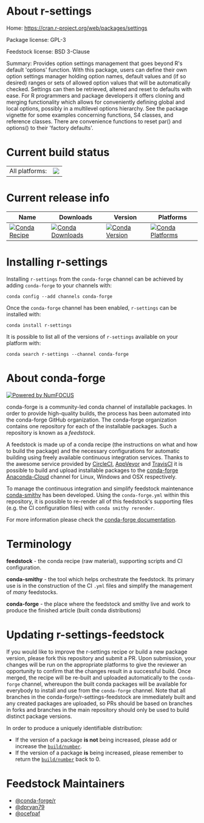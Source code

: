 About r-settings
================

Home: https://cran.r-project.org/web/packages/settings

Package license: GPL-3

Feedstock license: BSD 3-Clause

Summary: Provides option settings management that goes beyond R's default 'options' function. With this package, users can define their own option settings manager holding option names, default values and  (if so desired) ranges or sets of allowed option values that will be  automatically checked. Settings can then be retrieved, altered and reset  to defaults with ease. For R programmers and package developers it offers  cloning and merging functionality which allows for conveniently defining  global and local options, possibly in a multilevel options hierarchy. See  the package vignette for some examples concerning functions, S4 classes,  and reference classes. There are convenience functions to reset par()  and options() to their 'factory defaults'.



Current build status
====================


<table><tr><td>All platforms:</td>
    <td>
      <a href="https://dev.azure.com/conda-forge/feedstock-builds/_build/latest?definitionId=1603&branchName=master">
        <img src="https://dev.azure.com/conda-forge/feedstock-builds/_apis/build/status/r-settings-feedstock?branchName=master">
      </a>
    </td>
  </tr>
</table>

Current release info
====================

| Name | Downloads | Version | Platforms |
| --- | --- | --- | --- |
| [![Conda Recipe](https://img.shields.io/badge/recipe-r--settings-green.svg)](https://anaconda.org/conda-forge/r-settings) | [![Conda Downloads](https://img.shields.io/conda/dn/conda-forge/r-settings.svg)](https://anaconda.org/conda-forge/r-settings) | [![Conda Version](https://img.shields.io/conda/vn/conda-forge/r-settings.svg)](https://anaconda.org/conda-forge/r-settings) | [![Conda Platforms](https://img.shields.io/conda/pn/conda-forge/r-settings.svg)](https://anaconda.org/conda-forge/r-settings) |

Installing r-settings
=====================

Installing `r-settings` from the `conda-forge` channel can be achieved by adding `conda-forge` to your channels with:

```
conda config --add channels conda-forge
```

Once the `conda-forge` channel has been enabled, `r-settings` can be installed with:

```
conda install r-settings
```

It is possible to list all of the versions of `r-settings` available on your platform with:

```
conda search r-settings --channel conda-forge
```


About conda-forge
=================

[![Powered by NumFOCUS](https://img.shields.io/badge/powered%20by-NumFOCUS-orange.svg?style=flat&colorA=E1523D&colorB=007D8A)](http://numfocus.org)

conda-forge is a community-led conda channel of installable packages.
In order to provide high-quality builds, the process has been automated into the
conda-forge GitHub organization. The conda-forge organization contains one repository
for each of the installable packages. Such a repository is known as a *feedstock*.

A feedstock is made up of a conda recipe (the instructions on what and how to build
the package) and the necessary configurations for automatic building using freely
available continuous integration services. Thanks to the awesome service provided by
[CircleCI](https://circleci.com/), [AppVeyor](https://www.appveyor.com/)
and [TravisCI](https://travis-ci.org/) it is possible to build and upload installable
packages to the [conda-forge](https://anaconda.org/conda-forge)
[Anaconda-Cloud](https://anaconda.org/) channel for Linux, Windows and OSX respectively.

To manage the continuous integration and simplify feedstock maintenance
[conda-smithy](https://github.com/conda-forge/conda-smithy) has been developed.
Using the ``conda-forge.yml`` within this repository, it is possible to re-render all of
this feedstock's supporting files (e.g. the CI configuration files) with ``conda smithy rerender``.

For more information please check the [conda-forge documentation](https://conda-forge.org/docs/).

Terminology
===========

**feedstock** - the conda recipe (raw material), supporting scripts and CI configuration.

**conda-smithy** - the tool which helps orchestrate the feedstock.
                   Its primary use is in the construction of the CI ``.yml`` files
                   and simplify the management of *many* feedstocks.

**conda-forge** - the place where the feedstock and smithy live and work to
                  produce the finished article (built conda distributions)


Updating r-settings-feedstock
=============================

If you would like to improve the r-settings recipe or build a new
package version, please fork this repository and submit a PR. Upon submission,
your changes will be run on the appropriate platforms to give the reviewer an
opportunity to confirm that the changes result in a successful build. Once
merged, the recipe will be re-built and uploaded automatically to the
`conda-forge` channel, whereupon the built conda packages will be available for
everybody to install and use from the `conda-forge` channel.
Note that all branches in the conda-forge/r-settings-feedstock are
immediately built and any created packages are uploaded, so PRs should be based
on branches in forks and branches in the main repository should only be used to
build distinct package versions.

In order to produce a uniquely identifiable distribution:
 * If the version of a package **is not** being increased, please add or increase
   the [``build/number``](https://conda.io/docs/user-guide/tasks/build-packages/define-metadata.html#build-number-and-string).
 * If the version of a package **is** being increased, please remember to return
   the [``build/number``](https://conda.io/docs/user-guide/tasks/build-packages/define-metadata.html#build-number-and-string)
   back to 0.

Feedstock Maintainers
=====================

* [@conda-forge/r](https://github.com/conda-forge/r/)
* [@dpryan79](https://github.com/dpryan79/)
* [@ocefpaf](https://github.com/ocefpaf/)

